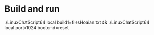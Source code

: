 # Build and run

./LinuxChatScript64 local build1=filesHoaian.txt && ./LinuxChatScript64 local port=1024 bootcmd=reset

